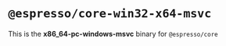 # `@espresso/core-win32-x64-msvc`

This is the **x86_64-pc-windows-msvc** binary for `@espresso/core`
